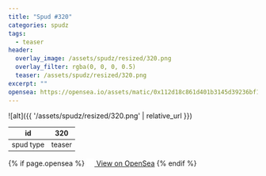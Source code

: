 ```yaml
---
title: "Spud #320"
categories: spudz
tags:
  - teaser
header:
  overlay_image: /assets/spudz/resized/320.png
  overlay_filter: rgba(0, 0, 0, 0.5)
  teaser: /assets/spudz/resized/320.png
excerpt: ""
opensea: https://opensea.io/assets/matic/0x112d18c861d401b3145d39236bf149f01e18beed/320
---
```

![alt]({{ '/assets/spudz/resized/320.png' | relative_url }})

| id | 320 |
|-|-|
| spud type | teaser |

{% if page.opensea %}
<a href="{{page.opensea}}" class="btn btn--info" onclick="window.open(this.href, '_blank'); return false;"><img src="/assets/images/opensea.svg" width="16px"><span>  View on OpenSea</span></a>
{% endif %}
